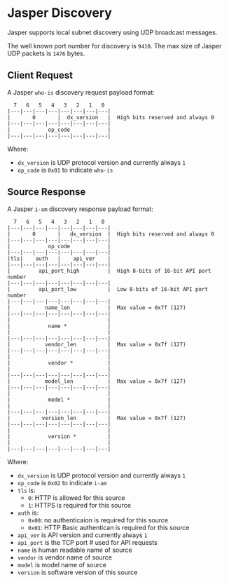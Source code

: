 # Jasper Discovery

Jasper supports local subnet discovery using UDP broadcast messages.

The well known port number for discovery is `9410`. The max size of Jasper
UDP packets is `1476` bytes.

## Client Request

A Jasper `who-is` discovery request payload format:

      7   6   5   4   3   2   1   0
    |---|---|---|---|---|---|---|---|
    |       0       |  dx_version   |  High bits reserved and always 0
    |---|---|---|---|---|---|---|---|
    |            op_code            |
    |---|---|---|---|---|---|---|---|

Where:

  * `dx_version` is UDP protocol version and currently always `1`
  * `op_code` is `0x01` to indicate `who-is`


## Source Response

A Jasper `i-am` discovery response payload format:

      7   6   5   4   3   2   1   0
    |---|---|---|---|---|---|---|---|
    |       0       |   dx_version  |  High bits reserved and always 0
    |---|---|---|---|---|---|---|---|
    |            op_code            |
    |---|---|---|---|---|---|---|---|
    |tls|    auth   |    api_ver    |
    |---|---|---|---|---|---|---|---|
    |         api_port_high         |  High 8-bits of 16-bit API port number
    |---|---|---|---|---|---|---|---|
    |         api_port_low          |  Low 8-bits of 16-bit API port number
    |---|---|---|---|---|---|---|---|
    |           name_len            |  Max value = 0x7f (127)
    |---|---|---|---|---|---|---|---|
    |                               |
    |            name *             |
    |                               |
    |---|---|---|---|---|---|---|---|
    |           vendor_len          |  Max value = 0x7f (127)
    |---|---|---|---|---|---|---|---|
    |                               |
    |            vendor *           |
    |                               |
    |---|---|---|---|---|---|---|---|
    |           model_len           |  Max value = 0x7f (127)
    |---|---|---|---|---|---|---|---|
    |                               |
    |            model *            |
    |                               |
    |---|---|---|---|---|---|---|---|
    |          version_len          |  Max value = 0x7f (127)
    |---|---|---|---|---|---|---|---|
    |                               |
    |            version *          |
    |                               |
    |---|---|---|---|---|---|---|---|

Where:

  * `dx_version` is UDP protocol version and currently always `1`
  * `op_code`    is `0x02` to indicate `i-am`
  * `tls` is:
      - `0`: HTTP is allowed for this source
      - `1`: HTTPS is required for this source
  * `auth` is:
      - `0x00`: no authenticaion is required for this source
      - `0x01`: HTTP Basic authentican is required for this source
  * `api_ver`  is API version and currently always `1`
  * `api_port` is the TCP port # used for API requests
  * `name`     is human readable name of source
  * `vendor`   is vendor name of source
  * `model`    is model name of source
  * `version`  is software version of this source